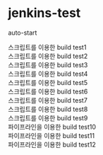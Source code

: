 # jenkins-test
auto-start

스크립트를 이용한 build test1
<br>
스크립트를 이용한 build test2
<br>
스크립트를 이용한 build test3
<br>
스크립트를 이용한 build test4
<br>
스크립트를 이용한 build test5
<br>
스크립트를 이용한 build test6
<br>
스크립트를 이용한 build test7
<br>
스크립트를 이용한 build test8
<br>
스크립트를 이용한 build test9
<br>
파이프라인을 이용한 build test10
<br>
파이프라인을 이용한 build test11
<br>
파이프라인을 이용한 build test12
